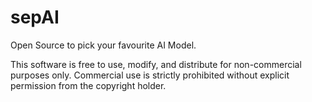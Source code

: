# sepAI
Open Source to pick your favourite AI Model.


This software is free to use, modify, and distribute for non-commercial purposes only.
Commercial use is strictly prohibited without explicit permission from the copyright holder.
